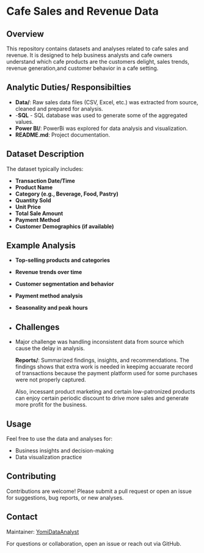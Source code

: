 # Cafe Sales and Revenue Data

## Overview

This repository contains datasets and analyses related to cafe sales and revenue. It is designed to help business analysts and  cafe owners understand which cafe products are the customers delight, sales trends, revenue generation,and customer behavior in a cafe setting.

## Analytic Duties/ Responsibilties

- **Data/**: Raw sales data files (CSV, Excel, etc.) was extracted from source, cleaned and prepared for analysis.
- -**SQL** - SQL database was used to generate some of the aggregated values.
- **Power BI/**: PowerBi was explored for data analysis and visualization. 
- **README.md**: Project documentation.

## Dataset Description

The dataset typically includes:
- **Transaction Date/Time**
- **Product Name**
- **Category (e.g., Beverage, Food, Pastry)**
- **Quantity Sold**
- **Unit Price**
- **Total Sale Amount**
- **Payment Method**
- **Customer Demographics (if available)**

## Example Analysis

- **Top-selling products and categories**
- **Revenue trends over time**
- **Customer segmentation and behavior**
- **Payment method analysis**
- **Seasonality and peak hours**

- ## Challenges
- Major challenge was handling inconsistent data from source which cause the delay in analysis.


   **Reports/**: Summarized findings, insights, and recommendations.
  The findings shows that extra work is needed in keepimg accuarate record of transactions because the payment platform used for some purchases were not properly captured.

  Also, incessant product marketing and certain low-patronized products can enjoy certain periodic discount to drive more sales and generate more profit for the  business.
  

## Usage

Feel free to use the data and analyses for:
- Business insights and decision-making
- Data visualization practice

## Contributing

Contributions are welcome! Please submit a pull request or open an issue for suggestions, bug reports, or new analyses.


## Contact

Maintainer: [YomiDataAnalyst](https://github.com/YomiDataAnalyst)

For questions or collaboration, open an issue or reach out via GitHub.
